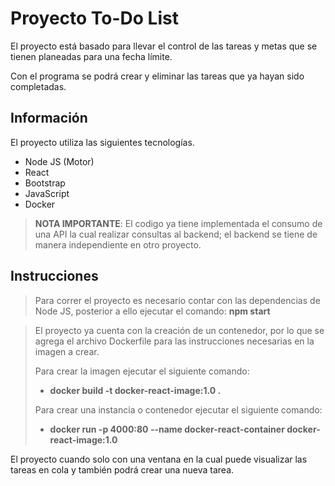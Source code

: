 # Proyecto To-Do List

El proyecto está basado para llevar el control de las tareas y metas que se tienen planeadas para una fecha límite.

Con el programa se podrá crear y eliminar las tareas que ya hayan sido completadas.

## Información

El proyecto utiliza las siguientes tecnologías.
- Node JS (Motor)
- React
- Bootstrap
- JavaScript
- Docker

> __NOTA IMPORTANTE__: El codigo ya tiene implementada el consumo de una API la cual realizar consultas al backend; el backend se tiene de manera independiente en otro proyecto.

## Instrucciones

> Para correr el proyecto es necesario contar con las dependencias de Node JS, posterior a ello ejecutar el comando: __npm start__
>

>El proyecto ya cuenta con la creación de un contenedor, por lo que se agrega el archivo Dockerfile para las instrucciones necesarias en la imagen a crear.
>
>Para crear la imagen ejecutar el siguiente comando:
> - __docker build -t docker-react-image:1.0 .__        
>
>Para crear una instancia o contenedor ejecutar el siguiente comando:
> - __docker run -p 4000:80 --name docker-react-container docker-react-image:1.0__


El proyecto cuando solo con una ventana en la cual puede visualizar las tareas en cola y también podrá crear una nueva tarea.